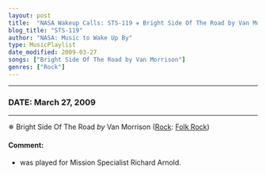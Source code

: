 ```yaml
---
layout: post
title:  "NASA Wakeup Calls: STS-119 ✵ Bright Side Of The Road by Van Morrison ✧ March 27, 2009"
blog_title: "STS-119"
author: "NASA: Music to Wake Up By"
type: MusicPlaylist
date_modified: 2009-03-27
songs: ["Bright Side Of The Road by Van Morrison"]
genres: ["Rock"]
---
```


----
### DATE: March 27, 2009
----
✵ Bright Side Of The Road *by* Van Morrison ([Rock](https://www.discogs.com/genre/Rock): [Folk Rock](https://www.discogs.com/style/Folk%20Rock)) <a target="blank_" href="https://www.discogs.com/Van-Morrison-Bright-Side-Of-The-Road/master/261113">
    <i class="fas fa-compact-disc"
       title="Discogs entry for this song"
       alt="Discogs entry for this song"
       style="font-size: 1.1em;"></i></a>
    

#### Comment:
* was played for Mission Specialist Richard Arnold.



<br/>
<center>
	<a target="_blank"
	   href="https://twitter.com/intent/tweet?hashtags=Space,NASA,Playlist,NASAWakeupCalls,SpaceProgram&text=🚀 {{ page.author}}, '{{ page.songs.first }}' {{ page.title }}, {{ page.date | date: '%B %d, %Y' }}, {{ site.url }}{{ page.url }}&via=nasawakeupcalls"><i class="fab fa-twitter" title="Tweet this page" alt="Tweet this page" style="font-size: 1.3em;"></i></a>
	&nbsp; 	<i class="fas fa-user-astronaut" style="font-size: 1.5em;"></i> &nbsp;
    <a id="custom_amazon_link"
       type="amzn" search="#"
       category="popular music">
    <i class="fab fa-amazon" style="font-size: 1.3em;"></i></a>
</center>

<!-- Randomly resolve an individual entry from a song array -->
<script src="/assets/javascript/seedrandom.min.js"></script>
<script>
  var wake_me_up = ["Bright Side Of The Road by Van Morrison"];
  var prng = new Math.seedrandom();
  function randomSong() {
    song = wake_me_up[Math.floor(Math.random() * wake_me_up.length)];
    var amazon_link = document.getElementById("custom_amazon_link");
    amazon_link.setAttribute("search", song);
  }
  window.onload = randomSong();
</script>

